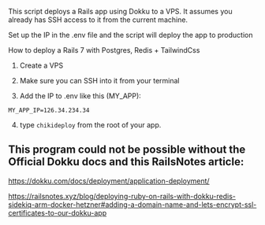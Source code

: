 This script deploys a Rails app using Dokku to a VPS. It assumes you already has SSH access to it from the current machine.

Set up the IP in the .env file and the script will deploy the app to production

How to deploy a Rails 7 with Postgres, Redis + TailwindCss

1. Create a VPS

2. Make sure you can SSH into it from your terminal 

3. Add the IP to .env like this (MY_APP):
```
MY_APP_IP=126.34.234.34
```
4. type ```chikideploy``` from the root of your app.


## This program could not be possible without the Official Dokku docs and this RailsNotes article:
https://dokku.com/docs/deployment/application-deployment/

https://railsnotes.xyz/blog/deploying-ruby-on-rails-with-dokku-redis-sidekiq-arm-docker-hetzner#adding-a-domain-name-and-lets-encrypt-ssl-certificates-to-our-dokku-app
